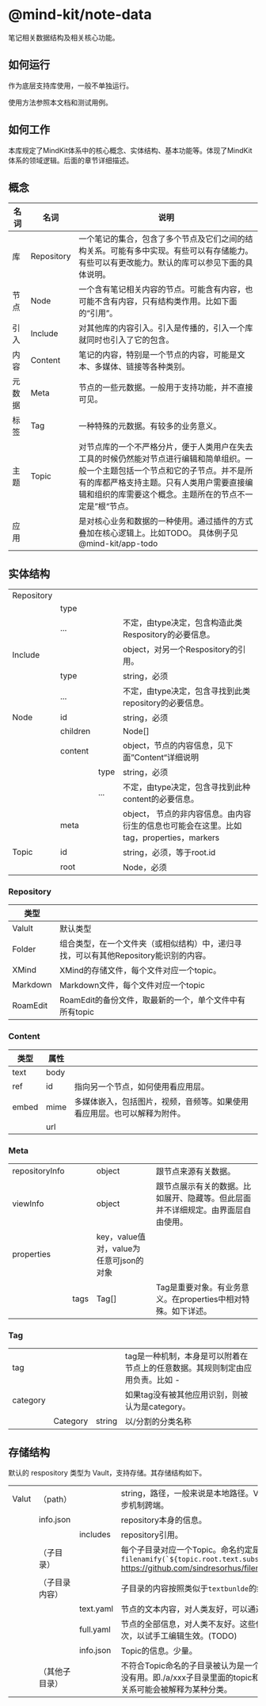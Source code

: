 # @mind-kit/note-data

笔记相关数据结构及相关核心功能。

## 如何运行

作为底层支持库使用，一般不单独运行。

使用方法参照本文档和测试用例。

## 如何工作

本库规定了MindKit体系中的核心概念、实体结构、基本功能等。体现了MindKit体系的领域逻辑。后面的章节详细描述。

## 概念

| 名词   | 名词       | 说明                                                         |
| ------ | ---------- | ------------------------------------------------------------ |
| 库     | Repository | 一个笔记的集合，包含了多个节点及它们之间的结构关系。可能有多中实现。有些可以有存储能力。有些可以有更改能力。默认的库可以参见下面的具体说明。 |
| 节点   | Node       | 一个含有笔记相关内容的节点。可能含有内容，也可能不含有内容，只有结构类作用。比如下面的“引用”。 |
| 引入   | Include    | 对其他库的内容引入。引入是传播的，引入一个库就同时也引入了它的包含。 |
| 内容   | Content    | 笔记的内容，特别是一个节点的内容，可能是文本、多媒体、链接等各种类别。 |
| 元数据 | Meta       | 节点的一些元数据。一般用于支持功能，并不直接可见。           |
| 标签   | Tag        | 一种特殊的元数据。有较多的业务意义。                         |
| 主题   | Topic      | 对节点库的一个不严格分片，便于人类用户在失去工具的时候仍然能对节点进行编辑和简单组织。一般一个主题包括一个节点和它的子节点。并不是所有的库都严格支持主题。只有人类用户需要直接编辑和组织的库需要这个概念。主题所在的节点不一定是”根“节点。 |
| 应用   |            | 是对核心业务和数据的一种使用。通过插件的方式叠加在核心逻辑上。比如TODO。  具体例子见@mind-kit/app-todo |

## 实体结构

|            |          |      |                                                              |
| ---------- | -------- | ---- | ------------------------------------------------------------ |
| Repository |          |      |                                                              |
|            | type     |      |                                                              |
|            | ...      |      | 不定，由type决定，包含构造此类Respository的必要信息。        |
| Include    |          |      | object，对另一个Respository的引用。                          |
|            | type     |      | string，必须                                                 |
|            | ...      |      | 不定，由type决定，包含寻找到此类repository的必要信息。       |
| Node       | id       |      | string，必须                                                 |
|            | children |      | Node[]                                                       |
|            | content  |      | object，节点的内容信息，见下面”Content“详细说明              |
|            |          | type | string，必须                                                 |
|            |          | ...  | 不定，由type决定，包含寻找到此种content的必要信息。          |
|            | meta     |      | object， 节点的非内容信息。由内容衍生的信息也可能会在这里。比如tag，properties，markers |
| Topic      | id       |      | string，必须，等于root.id                                    |
|            | root     |      | Node，必须                                                   |

### Repository

| 类型     |                                                              |      |
| -------- | ------------------------------------------------------------ | ---- |
| Valult   | 默认类型                                                     |      |
| Folder   | 组合类型，在一个文件夹（或相似结构）中，递归寻找，可以有其他Repository能识别的内容。 |      |
| XMind    | XMind的存储文件，每个文件对应一个topic。                     |      |
| Markdown | Markdown文件，每个文件对应一个topic                          |      |
| RoamEdit | RoamEdit的备份文件，取最新的一个，单个文件中有所有topic      |      |

### Content

| 类型  | 属性 |                                                              |
| ----- | ---- | ------------------------------------------------------------ |
| text  | body |                                                              |
| ref   | id   | 指向另一个节点，如何使用看应用层。                           |
| embed | mime | 多媒体嵌入，包括图片，视频，音频等。如果使用看应用层。也可以解释为附件。 |
|       | url  |                                                              |

### Meta

|                |      |                                         |                                                              |
| -------------- | ---- | --------------------------------------- | ------------------------------------------------------------ |
| repositoryInfo |      | object                                  | 跟节点来源有关数据。                                         |
| viewInfo       |      | object                                  | 跟节点展示有关的数据。比如展开、隐藏等。但此层面并不详细规定。由界面层自由使用。 |
| properties     |      | key，value值对，value为任意可json的对象 |                                                              |
|                | tags | Tag[]                                   | Tag是重要对象。有业务意义。在properties中相对特殊。如下详述。 |


### Tag

|          |          |            |                                                              |
| -------- | -------- | ---------- | ------------------------------------------------------------ |
| tag      |          |            | tag是一种机制，本身是可以附着在节点上的任意数据。其规则制定由应用负责。比如 - |
| category |          |            | 如果tag没有被其他应用识别，则被认为是category。              |
|          | Category | string     | 以/分割的分类名称                   |



## 存储结构

默认的 respository 类型为 Vault，支持存储。其存储结构如下。

|       |                |           |                                                              |
| ----- | -------------- | --------- | ------------------------------------------------------------ |
| Valut | （path）       |           | string，路径，一般来说是本地路径。Valut默认存储在本地，借助icloude等文件夹同步机制跨端。 |
|       | info.json      |           | repository本身的信息。                                       |
|       |                | includes  | repository引用。                                             |
|       | （子目录）     |           | 每个子目录对应一个Topic。命名约定是 ``filenamify(`${topic.root.text.substr(0,20)}.${topic.id}.vault.textbundle`) `` https://github.com/sindresorhus/filenamify |
|       | （子目录内容） |           | 子目录的内容按照类似于`textbunlde`的约定组织。               |
|       |                | text.yaml | 节点的文本内容，对人类友好，可以通过直接修改此文件来编辑和组织节点。 |
|       |                | full.yaml | 节点的全部信息，对人类不友好。这些信息在load之后会被text.yaml的信息覆盖一次，以试手工编辑生效。(TODO) |
|       |                | info.json | Topic的信息。少量。                                          |
|       | （其他子目录） |           | 不符合Topic命名的子目录被认为是一个层级关系，将会递归读取，目前其层级关系还没有用。即./a/xxx子目录里面的topic和./b子目录里面的topic被认为没有区别。层级关系可能会被解释为某种分类。 |

